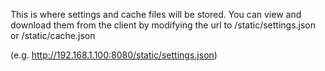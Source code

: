 This is where settings and cache files will be stored. You can view and download them from the client by modifying the url to /static/settings.json or /static/cache.json

(e.g. http://192.168.1.100:8080/static/settings.json)